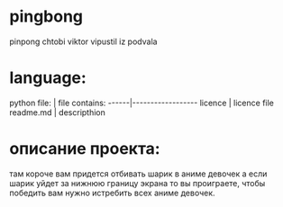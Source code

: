 # pingbong
pinpong chtobi viktor vipustil iz podvala
# language:
python
file: | file contains:
------|------------------
licence | licence file
readme.md | descripthion
# описание проекта:
там короче вам придется отбивать шарик в аниме девочек а если шарик уйдет за нижнюю границу экрана то вы проиграете, чтобы победить вам нужно истребить всех аниме девочек.


